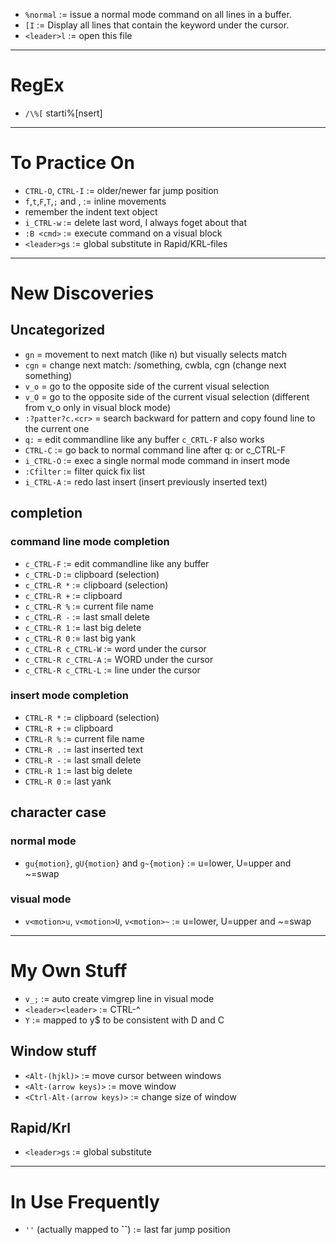 * `%normal` := issue a normal mode command on all lines in a buffer.
* `[I` := Display all lines that contain the keyword under the cursor.
* `<leader>l` := open this file  
  
------------------------------------------------------------------------------
# RegEx
* `/\%[` starti\%[nsert] 
  
------------------------------------------------------------------------------
# To Practice On
* `CTRL-O`, `CTRL-I` := older/newer far jump position
* `f`,`t`,`F`,`T`,`;` and , := inline movements  
* remember the indent text object
* `i_CTRL-w` := delete last word, I always foget about that
* `:B <cmd>` := execute command on a visual block
* `<leader>gs` := global substitute in Rapid/KRL-files
  
------------------------------------------------------------------------------
# New Discoveries
## Uncategorized
* `gn` = movement to next match (like n) but visually selects match
* `cgn` = change next match: /something<cr>, cwbla<esc>, cgn (change next
    something)
* `v_o` = go to the opposite side of the current visual selection
* `v_O` = go to the opposite side of the current visual selection (different
    from v_o only in visual block mode)
* `:?patter?c.<cr>` = search backward for pattern and copy found line to the
    current one
* `q:` = edit commandline like any buffer `c_CRTL-F` also works 
* `CTRL-C`    := go back to normal command line after q: or c_CTRL-F
* `i_CTRL-O`    := exec a single normal mode command in insert mode
* `:Cfilter`    := filter quick fix list  
* `i_CTRL-A`    := redo last insert (insert previously inserted text)
  
## completion
### command line mode completion
* `c_CTRL-F`    := edit commandline like any buffer
* `c_CTRL-D`    := clipboard (selection)
* `c_CTRL-R *`  := clipboard (selection)
* `c_CTRL-R +`  := clipboard
* `c_CTRL-R %`  := current file name
* `c_CTRL-R -`  := last small delete
* `c_CTRL-R 1`  := last big delete
* `c_CTRL-R 0`  := last big yank
* `c_CTRL-R c_CTRL-W`   := word under the cursor
* `c_CTRL-R c_CTRL-A`   := WORD under the cursor
* `c_CTRL-R c_CTRL-L`   := line under the cursor
### insert mode completion
* `CTRL-R *` := clipboard (selection)
* `CTRL-R +` := clipboard
* `CTRL-R %` := current file name
* `CTRL-R .` := last inserted text
* `CTRL-R -` := last small delete
* `CTRL-R 1` := last big delete
* `CTRL-R 0` := last yank  
  
## character case
### normal mode
* `gu{motion}`, `gU{motion}` and `g~{motion}` := u=lower, U=upper and ~=swap
### visual mode
* `v<motion>u`, `v<motion>U`, `v<motion>~` := u=lower, U=upper and ~=swap  
  
------------------------------------------------------------------------------
# My Own Stuff
* `v_;` := auto create vimgrep line in visual mode
* `<leader><leader>` := CTRL-^
* `Y` := mapped to y$ to be consistent with D and C  
  
## Window stuff
* `<Alt-(hjkl)>`            := move cursor between windows
* `<Alt-(arrow keys)>`      := move window
* `<Ctrl-Alt-(arrow keys)>` := change size of window  
  
## Rapid/Krl
* `<leader>gs` := global substitute  
  
------------------------------------------------------------------------------
# In Use Frequently
* `''` (actually mapped to **``**) := last far jump position  
  

<!-- 
      vim:sw=2 sts=2 et textwidth=80 
                                      -->
